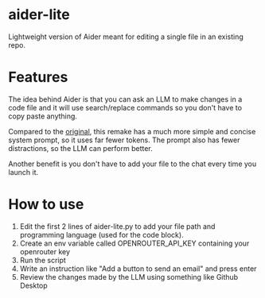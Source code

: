 # aider-lite
Lightweight version of Aider meant for editing a single file in an existing repo.

# Features
The idea behind Aider is that you can ask an LLM to make changes in a code file and it will use search/replace commands so you don't have to copy paste anything.

Compared to the [original](https://github.com/paul-gauthier/aider), this remake has a much more simple and concise system prompt, so it uses far fewer tokens. The prompt also has fewer distractions, so the LLM can perform better.

Another benefit is you don't have to add your file to the chat every time you launch it.

# How to use
1. Edit the first 2 lines of aider-lite.py to add your file path and programming language (used for the code block).
2. Create an env variable called OPENROUTER_API_KEY containing your openrouter key
3. Run the script
4. Write an instruction like "Add a button to send an email" and press enter
5. Review the changes made by the LLM using something like Github Desktop

